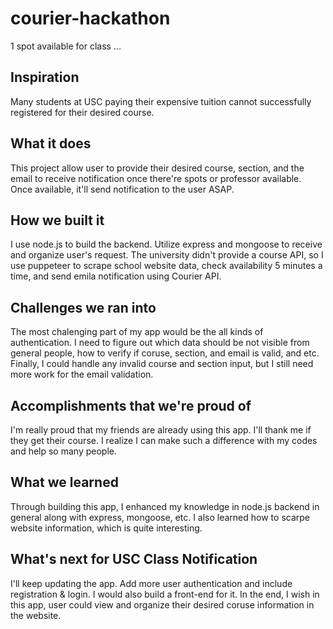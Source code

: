 # courier-hackathon
1 spot available for class ...

## Inspiration
Many students at USC paying their expensive tuition cannot successfully registered for their desired course.

## What it does
This project allow user to provide their desired course, section, and the email to receive notification once there're spots or  professor available. Once available, it'll send notification to the user ASAP.

## How we built it
I use node.js to build the backend. Utilize express and mongoose to receive and organize user's request. The university didn't provide a course API, so I use puppeteer to scrape school website data, check availability 5 minutes a time, and send emila notification using Courier API.

## Challenges we ran into
The most chalenging part of my app would be the all kinds of authentication. I need to figure out which data should be not visible from general people, how to verify if coruse, section, and email is valid, and etc.
Finally, I could handle any invalid course and section input, but I still need more work for the email validation. 

## Accomplishments that we're proud of
I'm really proud that my friends are already using this app. I'll thank me if they get their course. I realize I can make such a difference with my codes and help so many people.

## What we learned
Through building this app, I enhanced my knowledge in node.js backend in general along with express, mongoose, etc. I also learned how to scarpe website information, which is quite interesting.

## What's next for USC Class Notification
I'll keep updating the app. Add more user authentication and include registration & login. I would also build a front-end for it. In the end, I wish in this app, user could view and organize their desired coruse information in the website.
